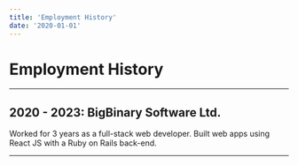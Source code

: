 ```yaml
---
title: 'Employment History'
date: '2020-01-01'
---
```


# Employment History

---

## 2020 - 2023: BigBinary Software Ltd.  
Worked for 3 years as a full-stack web developer. Built web apps using React JS with a Ruby on Rails back-end.  

---
  
&nbsp;